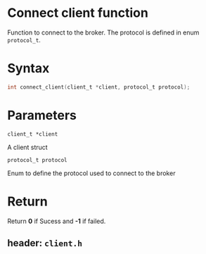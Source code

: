 # Connect client function

Function to connect to the broker. The protocol is defined in enum `protocol_t`.

# Syntax

```c
int connect_client(client_t *client, protocol_t protocol);
```

# Parameters

`client_t *client`

A client struct 

`protocol_t protocol`

Enum to define the protocol used to connect to the broker

# Return
Return **0** if Sucess and **-1** if failed.

## header: `client.h`